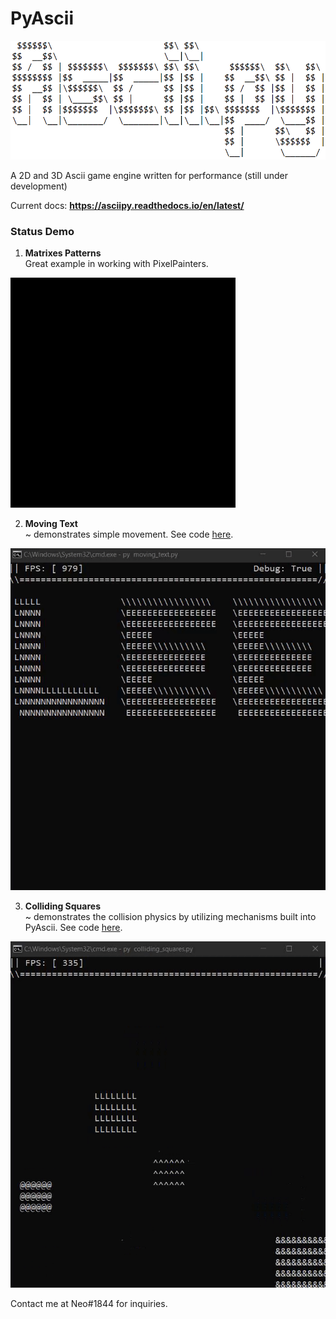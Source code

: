 # PyAscii

![logo](assets/inverted_logo.png)

A 2D and 3D Ascii game engine written for performance (still under development)

Current docs: **https://asciipy.readthedocs.io/en/latest/**

### Status Demo

1. **Matrixes Patterns**
   <br> Great example in working with PixelPainters.

![demo](assets/LuckyDevStuff_render.gif)

2. **Moving Text**
   <br>
   ~ demonstrates simple movement.
   See code [here](https://github.com/Rickaym/PyAscii/tree/main/examples/moving_text.py).

![demo](assets/moving_text.gif)

3. **Colliding Squares**
   <br>
   ~ demonstrates the collision physics by utilizing mechanisms built into PyAscii.
   See code [here](https://github.com/Rickaym/PyAscii/tree/main/examples/colliding_squares.py).

![demo](assets/colliding_squares.gif)

Contact me at Neo#1844 for inquiries.
